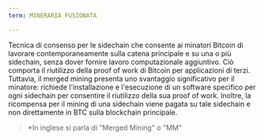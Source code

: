 ```yaml
---
term: MINERARIA FUSIONATA

---
```

Tecnica di consenso per le sidechain che consente ai minatori Bitcoin di lavorare contemporaneamente sulla catena principale e su una o più sidechain, senza dover fornire lavoro computazionale aggiuntivo. Ciò comporta il riutilizzo della proof of work di Bitcoin per applicazioni di terzi. Tuttavia, il merged mining presenta uno svantaggio significativo per il minatore: richiede l'installazione e l'esecuzione di un software specifico per ogni sidechain per consentire il riutilizzo della sua proof of work. Inoltre, la ricompensa per il mining di una sidechain viene pagata su tale sidechain e non direttamente in BTC sulla blockchain principale.

> *In inglese si parla di "Merged Mining" o "MM"